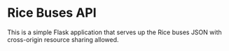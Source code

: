 Rice Buses API
==============
This is a simple Flask application that serves up the Rice buses JSON with cross-origin resource sharing allowed.